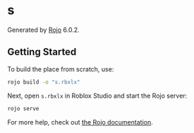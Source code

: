 # s
Generated by [Rojo](https://github.com/rojo-rbx/rojo) 6.0.2.

## Getting Started
To build the place from scratch, use:

```bash
rojo build -o "s.rbxlx"
```

Next, open `s.rbxlx` in Roblox Studio and start the Rojo server:

```bash
rojo serve
```

For more help, check out [the Rojo documentation](https://rojo.space/docs).